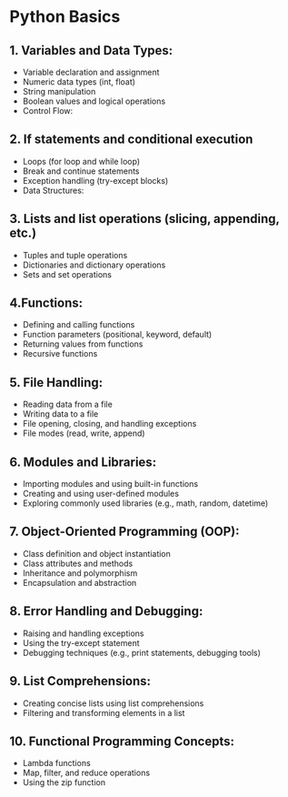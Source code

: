 # Python Basics

## 1. Variables and Data Types:

- Variable declaration and assignment
- Numeric data types (int, float)
- String manipulation
- Boolean values and logical operations
- Control Flow:

## 2. If statements and conditional execution

- Loops (for loop and while loop)
- Break and continue statements
- Exception handling (try-except blocks)
- Data Structures:

## 3. Lists and list operations (slicing, appending, etc.)

- Tuples and tuple operations
- Dictionaries and dictionary operations
- Sets and set operations

## 4.Functions:

- Defining and calling functions
- Function parameters (positional, keyword, default)
- Returning values from functions
- Recursive functions

## 5. File Handling:

- Reading data from a file
- Writing data to a file
- File opening, closing, and handling exceptions
- File modes (read, write, append)

## 6. Modules and Libraries:

- Importing modules and using built-in functions
- Creating and using user-defined modules
- Exploring commonly used libraries (e.g., math, random, datetime)

## 7. Object-Oriented Programming (OOP):

- Class definition and object instantiation
- Class attributes and methods
- Inheritance and polymorphism
- Encapsulation and abstraction

## 8. Error Handling and Debugging:

- Raising and handling exceptions
- Using the try-except statement
- Debugging techniques (e.g., print statements, debugging tools)

## 9. List Comprehensions:

- Creating concise lists using list comprehensions
- Filtering and transforming elements in a list

## 10. Functional Programming Concepts:

- Lambda functions
- Map, filter, and reduce operations
- Using the zip function
